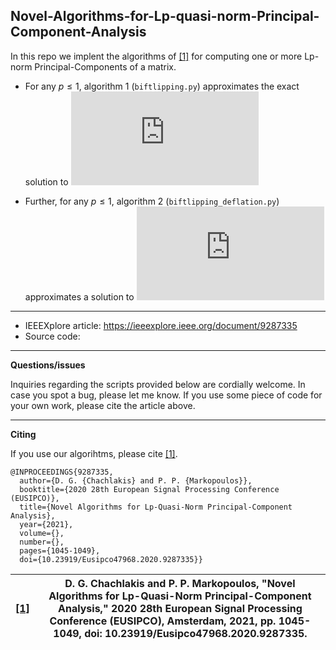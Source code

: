 ## Novel-Algorithms-for-Lp-quasi-norm-Principal-Component-Analysis

In this repo we implent the algorithms of [[1]](https://ieeexplore.ieee.org/document/9287335) for computing one or more Lp-norm Principal-Components of a matrix. 

* For any $p\leq 1$, algorithm 1 (```biftlipping.py```) approximates the exact solution to 
![equation](https://latex.codecogs.com/svg.latex?%5Cdpi%7B150%7D%20%5Cfn_cm%20%5CLARGE%20%5Cunderset%7B%5Cmathbf%20q%20%5Cin%20%5Cmathbb%20R%5ED%7E%3B%7E%5C%7C%5Cmathbf%20q%5C%7C_2%3D1%7D%7B%5Ctext%7Bmax.%7D%7D%5Cleft%5C%7C%5Cmathbf%20X%5E%5Ctop%5Cmathbf%20q%5Cright%5C%7C_p%5Ep.)

* Further, for any $p\leq 1$, algorithm 2 (```biftlipping_deflation.py```) approximates a solution to 
![equation](https://latex.codecogs.com/svg.latex?%5Cdpi%7B150%7D%20%5Cfn_cm%20%5CLARGE%20%5Cunderset%7B%5Cmathbf%20Q%20%5Cin%20%5Cmathbb%20R%5E%7BD%20%5Ctimes%20K%7D%7E%3B%7E%5Cmathbf%20Q%5E%5Ctop%5Cmathbf%20Q%3D%5Cmathbf%20I_K%7D%7B%5Ctext%7Bmax.%7D%7D%5Cleft%5C%7C%5Cmathbf%20X%5E%5Ctop%5Cmathbf%20Q%5Cright%5C%7C_p%5Ep.)

---
* IEEEXplore article: https://ieeexplore.ieee.org/document/9287335
* Source code: 
---
**Questions/issues**

Inquiries regarding the scripts provided below are cordially welcome. In case you spot a bug, please let me know. If you use some piece of code for your own work, please cite the article above.

---
**Citing**

If you use our algorihtms, please cite [[1]](https://ieeexplore.ieee.org/document/9287335).
```
@INPROCEEDINGS{9287335,
  author={D. G. {Chachlakis} and P. P. {Markopoulos}},
  booktitle={2020 28th European Signal Processing Conference (EUSIPCO)}, 
  title={Novel Algorithms for Lp-Quasi-Norm Principal-Component Analysis}, 
  year={2021},
  volume={},
  number={},
  pages={1045-1049},
  doi={10.23919/Eusipco47968.2020.9287335}}
```
|[[1]](https://ieeexplore.ieee.org/document/9287335)|D. G. Chachlakis and P. P. Markopoulos, "Novel Algorithms for Lp-Quasi-Norm Principal-Component Analysis," 2020 28th European Signal Processing Conference (EUSIPCO), Amsterdam, 2021, pp. 1045-1049, doi: 10.23919/Eusipco47968.2020.9287335.|
|-----|--------|